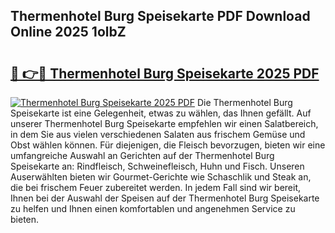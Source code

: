 ## Thermenhotel Burg Speisekarte PDF Download Online 2025 1olbZ

# <h2><a href="http://gc8gve.nevu.top/?p=Thermenhotel+Burg+Speisekarte">🔗 👉🔴 Thermenhotel Burg Speisekarte 2025 PDF</a></h2>

[![Thermenhotel Burg Speisekarte 2025 PDF](https://i.imgur.com/dBaPXMq.png)](http://gc8gve.nevu.top/?p=Thermenhotel+Burg+Speisekarte)
Die Thermenhotel Burg Speisekarte ist eine Gelegenheit, etwas zu wählen, das Ihnen gefällt. Auf unserer Thermenhotel Burg Speisekarte empfehlen wir einen Salatbereich, in dem Sie aus vielen verschiedenen Salaten aus frischem Gemüse und Obst wählen können. Für diejenigen, die Fleisch bevorzugen, bieten wir eine umfangreiche Auswahl an Gerichten auf der Thermenhotel Burg Speisekarte an: Rindfleisch, Schweinefleisch, Huhn und Fisch. Unseren Auserwählten bieten wir Gourmet-Gerichte wie Schaschlik und Steak an, die bei frischem Feuer zubereitet werden. In jedem Fall sind wir bereit, Ihnen bei der Auswahl der Speisen auf der Thermenhotel Burg Speisekarte zu helfen und Ihnen einen komfortablen und angenehmen Service zu bieten.
